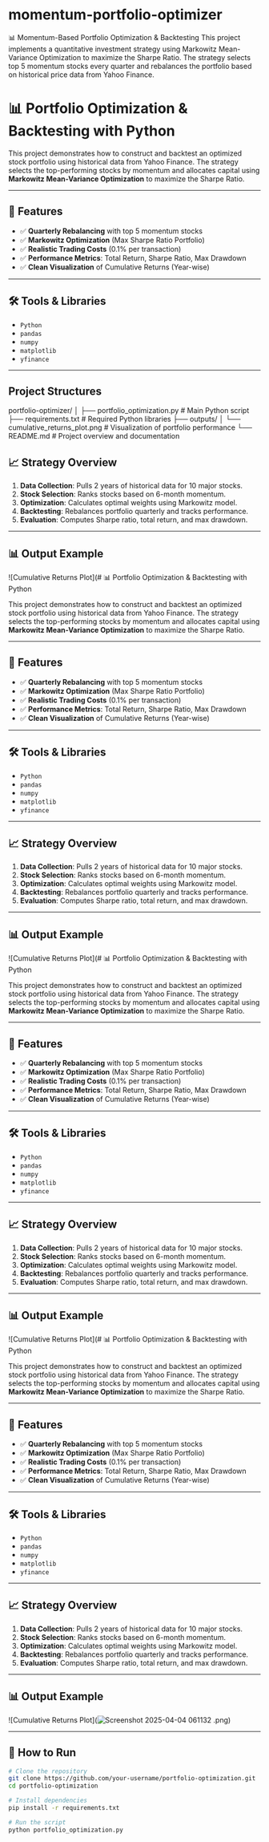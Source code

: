 # momentum-portfolio-optimizer
📊 Momentum-Based Portfolio Optimization &amp; Backtesting  This project implements a quantitative investment strategy using Markowitz Mean-Variance Optimization to maximize the Sharpe Ratio. The strategy selects top 5 momentum stocks every quarter and rebalances the portfolio based on historical price data from Yahoo Finance. 



# 📊 Portfolio Optimization & Backtesting with Python

This project demonstrates how to construct and backtest an optimized stock portfolio using historical data from Yahoo Finance. The strategy selects the top-performing stocks by momentum and allocates capital using **Markowitz Mean-Variance Optimization** to maximize the Sharpe Ratio.

---

## 🚀 Features

- ✅ **Quarterly Rebalancing** with top 5 momentum stocks
- ✅ **Markowitz Optimization** (Max Sharpe Ratio Portfolio)
- ✅ **Realistic Trading Costs** (0.1% per transaction)
- ✅ **Performance Metrics**: Total Return, Sharpe Ratio, Max Drawdown
- ✅ **Clean Visualization** of Cumulative Returns (Year-wise)

---

## 🛠️ Tools & Libraries

- `Python`
- `pandas`
- `numpy`
- `matplotlib`
- `yfinance`

---
## Project Structures
portfolio-optimizer/
│
├── portfolio_optimization.py       # Main Python script
├── requirements.txt                # Required Python libraries
├── outputs/
│   └── cumulative_returns_plot.png # Visualization of portfolio performance
└── README.md                       # Project overview and documentation

## 📈 Strategy Overview

1. **Data Collection**: Pulls 2 years of historical data for 10 major stocks.
2. **Stock Selection**: Ranks stocks based on 6-month momentum.
3. **Optimization**: Calculates optimal weights using Markowitz model.
4. **Backtesting**: Rebalances portfolio quarterly and tracks performance.
5. **Evaluation**: Computes Sharpe ratio, total return, and max drawdown.

---

## 📊 Output Example

![Cumulative Returns Plot](# 📊 Portfolio Optimization & Backtesting with Python

This project demonstrates how to construct and backtest an optimized stock portfolio using historical data from Yahoo Finance. The strategy selects the top-performing stocks by momentum and allocates capital using **Markowitz Mean-Variance Optimization** to maximize the Sharpe Ratio.

---

## 🚀 Features

- ✅ **Quarterly Rebalancing** with top 5 momentum stocks
- ✅ **Markowitz Optimization** (Max Sharpe Ratio Portfolio)
- ✅ **Realistic Trading Costs** (0.1% per transaction)
- ✅ **Performance Metrics**: Total Return, Sharpe Ratio, Max Drawdown
- ✅ **Clean Visualization** of Cumulative Returns (Year-wise)

---

## 🛠️ Tools & Libraries

- `Python`
- `pandas`
- `numpy`
- `matplotlib`
- `yfinance`

---

## 📈 Strategy Overview

1. **Data Collection**: Pulls 2 years of historical data for 10 major stocks.
2. **Stock Selection**: Ranks stocks based on 6-month momentum.
3. **Optimization**: Calculates optimal weights using Markowitz model.
4. **Backtesting**: Rebalances portfolio quarterly and tracks performance.
5. **Evaluation**: Computes Sharpe ratio, total return, and max drawdown.

---

## 📊 Output Example

![Cumulative Returns Plot](# 📊 Portfolio Optimization & Backtesting with Python

This project demonstrates how to construct and backtest an optimized stock portfolio using historical data from Yahoo Finance. The strategy selects the top-performing stocks by momentum and allocates capital using **Markowitz Mean-Variance Optimization** to maximize the Sharpe Ratio.

---

## 🚀 Features

- ✅ **Quarterly Rebalancing** with top 5 momentum stocks
- ✅ **Markowitz Optimization** (Max Sharpe Ratio Portfolio)
- ✅ **Realistic Trading Costs** (0.1% per transaction)
- ✅ **Performance Metrics**: Total Return, Sharpe Ratio, Max Drawdown
- ✅ **Clean Visualization** of Cumulative Returns (Year-wise)

---

## 🛠️ Tools & Libraries

- `Python`
- `pandas`
- `numpy`
- `matplotlib`
- `yfinance`

---

## 📈 Strategy Overview

1. **Data Collection**: Pulls 2 years of historical data for 10 major stocks.
2. **Stock Selection**: Ranks stocks based on 6-month momentum.
3. **Optimization**: Calculates optimal weights using Markowitz model.
4. **Backtesting**: Rebalances portfolio quarterly and tracks performance.
5. **Evaluation**: Computes Sharpe ratio, total return, and max drawdown.

---

## 📊 Output Example

![Cumulative Returns Plot](# 📊 Portfolio Optimization & Backtesting with Python

This project demonstrates how to construct and backtest an optimized stock portfolio using historical data from Yahoo Finance. The strategy selects the top-performing stocks by momentum and allocates capital using **Markowitz Mean-Variance Optimization** to maximize the Sharpe Ratio.

---

## 🚀 Features

- ✅ **Quarterly Rebalancing** with top 5 momentum stocks
- ✅ **Markowitz Optimization** (Max Sharpe Ratio Portfolio)
- ✅ **Realistic Trading Costs** (0.1% per transaction)
- ✅ **Performance Metrics**: Total Return, Sharpe Ratio, Max Drawdown
- ✅ **Clean Visualization** of Cumulative Returns (Year-wise)

---

## 🛠️ Tools & Libraries

- `Python`
- `pandas`
- `numpy`
- `matplotlib`
- `yfinance`

---

## 📈 Strategy Overview

1. **Data Collection**: Pulls 2 years of historical data for 10 major stocks.
2. **Stock Selection**: Ranks stocks based on 6-month momentum.
3. **Optimization**: Calculates optimal weights using Markowitz model.
4. **Backtesting**: Rebalances portfolio quarterly and tracks performance.
5. **Evaluation**: Computes Sharpe ratio, total return, and max drawdown.

---

## 📊 Output Example

![Cumulative Returns Plot](![Screenshot 2025-04-04 061132](https://github.com/user-attachments/assets/8713f443-2f8a-42ce-908b-ab4974fd3338)
.png)

---



## 📂 How to Run

```bash
# Clone the repository
git clone https://github.com/your-username/portfolio-optimization.git
cd portfolio-optimization

# Install dependencies
pip install -r requirements.txt

# Run the script
python portfolio_optimization.py

